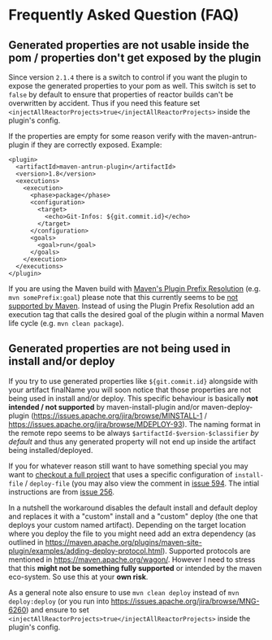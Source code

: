 Frequently Asked Question (FAQ)
=========

Generated properties are not usable inside the pom / properties don't get exposed by the plugin
-------------------------------
Since version `2.1.4` there is a switch to control if you want the plugin to expose the generated properties to your pom as well.
This switch is set to `false` by default to ensure that properties of reactor builds can't be overwritten by accident.
Thus if you need this feature set `<injectAllReactorProjects>true</injectAllReactorProjects>` inside the plugin's config.

If the properties are empty for some reason verify with the maven-antrun-plugin if they are correctly exposed.
Example:
```
<plugin>
  <artifactId>maven-antrun-plugin</artifactId>
  <version>1.8</version>
  <executions>
    <execution>
      <phase>package</phase>
      <configuration>
        <target>
          <echo>Git-Infos: ${git.commit.id}</echo>
        </target>
      </configuration>
      <goals>
        <goal>run</goal>
      </goals>
    </execution>
  </executions>
</plugin>
```

If you are using the Maven build with [Maven's Plugin Prefix Resolution](https://maven.apache.org/guides/introduction/introduction-to-plugin-prefix-mapping.html) (e.g. `mvn somePrefix:goal`) please note that this currently seems to be [not supported by Maven](https://issues.apache.org/jira/browse/MNG-6260).
Instead of using the Plugin Prefix Resolution add an execution tag that calls the desired goal of the plugin within a normal Maven life cycle (e.g. `mvn clean package`).

Generated properties are not being used in install and/or deploy
-------------------------------
If you try to use generated properties like `${git.commit.id}` alongside with your artifact finalName you will soon notice that those properties are not being used in install and/or deploy.
This specific behaviour is basically **not intended / not supported** by maven-install-plugin and/or maven-deploy-plugin (https://issues.apache.org/jira/browse/MINSTALL-1 / https://issues.apache.org/jira/browse/MDEPLOY-93). The naming format in the remote repo seems to be always `$artifactId-$version-$classifier` *by default* and thus any generated property will not end up inside the artifact being installed/deployed.

If you for whatever reason still want to have something special you may want to 
[checkout a full project](https://github.com/git-commit-id/git-commit-id-maven-plugin/files/14440383/example-594.zip) that uses a specific configuration of `install-file` / `deploy-file` (you may also view the comment in [issue 594](https://github.com/git-commit-id/git-commit-id-maven-plugin/issues/594#issuecomment-1970003328). The intial instructions are from [issue 256](https://github.com/git-commit-id/git-commit-id-maven-plugin/issues/256#issuecomment-321476196).

In a nutshell the workaround disables the default install and default deploy and replaces it with a "custom" install and a "custom" deploy (the one that deploys your custom named artifact).
Depending on the target location where you deploy the file to you might need add an extra dependency (as outlined in https://maven.apache.org/plugins/maven-site-plugin/examples/adding-deploy-protocol.html). Supported protocols are mentioned in https://maven.apache.org/wagon/.
However I need to stress that this **might not be something fully supported** or intended by the maven eco-system. So use this at your **own risk**.


As a general note also ensure to use `mvn clean deploy` instead of `mvn deploy:deploy` (or you run into  https://issues.apache.org/jira/browse/MNG-6260) and ensure to set `<injectAllReactorProjects>true</injectAllReactorProjects>` inside the plugin's config.
